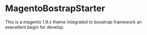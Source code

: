 # MagentoBostrapStarter


This is a magento 1.9.x theme integrated to boostrap framework an execellent begin for develop.
